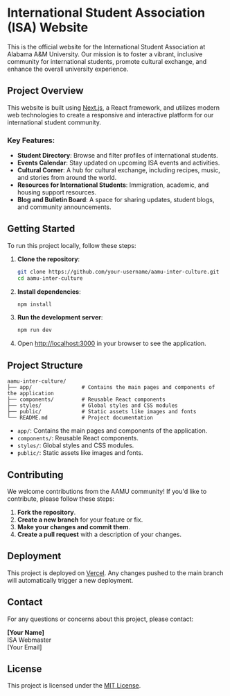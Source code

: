 # International Student Association (ISA) Website

This is the official website for the International Student Association at Alabama A&M University. Our mission is to foster a vibrant, inclusive community for international students, promote cultural exchange, and enhance the overall university experience.

## Project Overview

This website is built using [Next.js](https://nextjs.org), a React framework, and utilizes modern web technologies to create a responsive and interactive platform for our international student community.

### Key Features:

- **Student Directory**: Browse and filter profiles of international students.
- **Events Calendar**: Stay updated on upcoming ISA events and activities.
- **Cultural Corner**: A hub for cultural exchange, including recipes, music, and stories from around the world.
- **Resources for International Students**: Immigration, academic, and housing support resources.
- **Blog and Bulletin Board**: A space for sharing updates, student blogs, and community announcements.

## Getting Started

To run this project locally, follow these steps:

1. **Clone the repository**:

   ```bash
   git clone https://github.com/your-username/aamu-inter-culture.git
   cd aamu-inter-culture
   ```

2. **Install dependencies**:

   ```bash
   npm install
   ```

3. **Run the development server**:

   ```bash
   npm run dev
   ```

4. Open [http://localhost:3000](http://localhost:3000) in your browser to see the application.

## Project Structure

```plaintext
aamu-inter-culture/
├── app/                # Contains the main pages and components of the application
├── components/         # Reusable React components
├── styles/             # Global styles and CSS modules
├── public/             # Static assets like images and fonts
└── README.md           # Project documentation
```

- `app/`: Contains the main pages and components of the application.
- `components/`: Reusable React components.
- `styles/`: Global styles and CSS modules.
- `public/`: Static assets like images and fonts.

## Contributing

We welcome contributions from the AAMU community! If you'd like to contribute, please follow these steps:

1. **Fork the repository**.
2. **Create a new branch** for your feature or fix.
3. **Make your changes and commit them**.
4. **Create a pull request** with a description of your changes.

## Deployment

This project is deployed on [Vercel](https://vercel.com). Any changes pushed to the main branch will automatically trigger a new deployment.

## Contact

For any questions or concerns about this project, please contact:

**[Your Name]**  
ISA Webmaster  
[Your Email]

## License

This project is licensed under the [MIT License](LICENSE).
